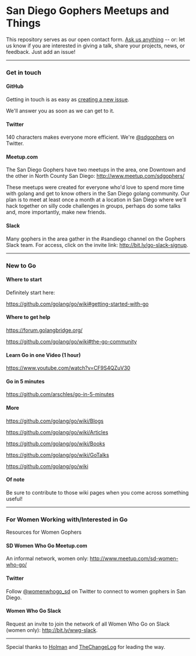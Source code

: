 # San Diego Gophers Meetups and Things

This repository serves as our open contact form. [Ask us anything](https://github.com/sdgophers/meetups/issues/new) -- or: let us know if you are interested in giving a talk, share your projects, news, or feedback. Just add an issue!

---

### Get in touch

#### GitHub
Getting in touch is as easy as [creating a new issue](https://github.com/sdgophers/meetups/issues/new).

We'll answer you as soon as we can get to it.

#### Twitter

140 characters makes everyone more efficient. We're [@sdgophers](https://twitter.com/sdgophers) on Twitter.

#### Meetup.com

The San Diego Gophers have two meetups in the area, one Downtown and the other in North County San Diego: http://www.meetup.com/sdgophers/

These meetups were created for everyone who'd love to spend more time with golang and get to know others in the San Diego golang community. Our plan is to meet at least once a month at a location in San Diego where we'll hack together on silly code challenges in groups, perhaps do some talks and, more importantly, make new friends. 

#### Slack

Many gophers in the area gather in the #sandiego channel on the Gophers Slack team. For access, click on the invite link: http://bit.ly/go-slack-signup.

---

### New to Go

#### Where to start
Definitely start here: 

https://github.com/golang/go/wiki#getting-started-with-go

#### Where to get help

https://forum.golangbridge.org/

https://github.com/golang/go/wiki#the-go-community

#### Learn Go in one Video (1 hour)

https://www.youtube.com/watch?v=CF9S4QZuV30

#### Go in 5 minutes

https://github.com/arschles/go-in-5-minutes

#### More

https://github.com/golang/go/wiki/Blogs

https://github.com/golang/go/wiki/Articles

https://github.com/golang/go/wiki/Books

https://github.com/golang/go/wiki/GoTalks

https://github.com/golang/go/wiki


#### Of note
Be sure to contribute to those wiki pages when you come across something useful!

---
### For Women Working with/Interested in Go

Resources for Women Gophers

#### SD Women Who Go Meetup.com

An informal network, women only: http://www.meetup.com/sd-women-who-go/

#### Twitter

Follow [@womenwhogo_sd](https://twitter.com/womenwhogo_sd) on Twitter to connect to women gophers in San Diego.

#### Women Who Go Slack

Request an invite to join the network of all Women Who Go on Slack (women only): http://bit.ly/wwg-slack.

---

Special thanks to [Holman](https://github.com/holman/feedback) and [TheChangeLog](https://github.com/thechangelog/ping) for leading the way.
